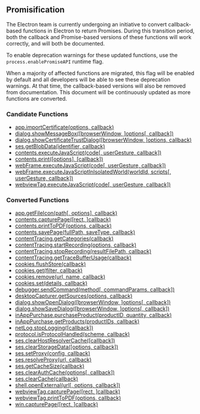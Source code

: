 ## Promisification

The Electron team is currently undergoing an initiative to convert callback-based functions in Electron to return Promises. During this transition period, both the callback and Promise-based versions of these functions will work correctly, and will both be documented.

To enable deprecation warnings for these updated functions, use the `process.enablePromiseAPI` runtime flag.

When a majority of affected functions are migrated, this flag will be enabled by default and all developers will be able to see these deprecation warnings. At that time, the callback-based versions will also be removed from documentation. This document will be continuously updated as more functions are converted.

### Candidate Functions

- [app.importCertificate(options, callback)](https://github.com/electron/electron/blob/master/docs/api/app.md#importCertificate)
- [dialog.showMessageBox([browserWindow, ]options[, callback])](https://github.com/electron/electron/blob/master/docs/api/dialog.md#showMessageBox)
- [dialog.showCertificateTrustDialog([browserWindow, ]options, callback)](https://github.com/electron/electron/blob/master/docs/api/dialog.md#showCertificateTrustDialog)
- [ses.getBlobData(identifier, callback)](https://github.com/electron/electron/blob/master/docs/api/session.md#getBlobData)
- [contents.executeJavaScript(code[, userGesture, callback])](https://github.com/electron/electron/blob/master/docs/api/web-contents.md#executeJavaScript)
- [contents.print([options], [callback])](https://github.com/electron/electron/blob/master/docs/api/web-contents.md#print)
- [webFrame.executeJavaScript(code[, userGesture, callback])](https://github.com/electron/electron/blob/master/docs/api/web-frame.md#executeJavaScript)
- [webFrame.executeJavaScriptInIsolatedWorld(worldId, scripts[, userGesture, callback])](https://github.com/electron/electron/blob/master/docs/api/web-frame.md#executeJavaScriptInIsolatedWorld)
- [webviewTag.executeJavaScript(code[, userGesture, callback])](https://github.com/electron/electron/blob/master/docs/api/webview-tag.md#executeJavaScript)

### Converted Functions

- [app.getFileIcon(path[, options], callback)](https://github.com/electron/electron/blob/master/docs/api/app.md#getFileIcon)
- [contents.capturePage([rect, ]callback)](https://github.com/electron/electron/blob/master/docs/api/web-contents.md#capturePage)
- [contents.printToPDF(options, callback)](https://github.com/electron/electron/blob/master/docs/api/web-contents.md#printToPDF)
- [contents.savePage(fullPath, saveType, callback)](https://github.com/electron/electron/blob/master/docs/api/web-contents.md#savePage)
- [contentTracing.getCategories(callback)](https://github.com/electron/electron/blob/master/docs/api/content-tracing.md#getCategories)
- [contentTracing.startRecording(options, callback)](https://github.com/electron/electron/blob/master/docs/api/content-tracing.md#startRecording)
- [contentTracing.stopRecording(resultFilePath, callback)](https://github.com/electron/electron/blob/master/docs/api/content-tracing.md#stopRecording)
- [contentTracing.getTraceBufferUsage(callback)](https://github.com/electron/electron/blob/master/docs/api/content-tracing.md#getTraceBufferUsage)
- [cookies.flushStore(callback)](https://github.com/electron/electron/blob/master/docs/api/cookies.md#flushStore)
- [cookies.get(filter, callback)](https://github.com/electron/electron/blob/master/docs/api/cookies.md#get)
- [cookies.remove(url, name, callback)](https://github.com/electron/electron/blob/master/docs/api/cookies.md#remove)
- [cookies.set(details, callback)](https://github.com/electron/electron/blob/master/docs/api/cookies.md#set)
- [debugger.sendCommand(method[, commandParams, callback])](https://github.com/electron/electron/blob/master/docs/api/debugger.md#sendCommand)
- [desktopCapturer.getSources(options, callback)](https://github.com/electron/electron/blob/master/docs/api/desktop-capturer.md#getSources)
- [dialog.showOpenDialog([browserWindow, ]options[, callback])](https://github.com/electron/electron/blob/master/docs/api/dialog.md#showOpenDialog)
- [dialog.showSaveDialog([browserWindow, ]options[, callback])](https://github.com/electron/electron/blob/master/docs/api/dialog.md#showSaveDialog)
- [inAppPurchase.purchaseProduct(productID, quantity, callback)](https://github.com/electron/electron/blob/master/docs/api/in-app-purchase.md#purchaseProduct)
- [inAppPurchase.getProducts(productIDs, callback)](https://github.com/electron/electron/blob/master/docs/api/in-app-purchase.md#getProducts)
- [netLog.stopLogging([callback])](https://github.com/electron/electron/blob/master/docs/api/net-log.md#stopLogging)
- [protocol.isProtocolHandled(scheme, callback)](https://github.com/electron/electron/blob/master/docs/api/protocol.md#isProtocolHandled)
- [ses.clearHostResolverCache([callback])](https://github.com/electron/electron/blob/master/docs/api/session.md#clearHostResolverCache)
- [ses.clearStorageData([options, callback])](https://github.com/electron/electron/blob/master/docs/api/session.md#clearStorageData)
- [ses.setProxy(config, callback)](https://github.com/electron/electron/blob/master/docs/api/session.md#setProxy)
- [ses.resolveProxy(url, callback)](https://github.com/electron/electron/blob/master/docs/api/session.md#resolveProxy)
- [ses.getCacheSize(callback)](https://github.com/electron/electron/blob/master/docs/api/session.md#getCacheSize)
- [ses.clearAuthCache(options[, callback])](https://github.com/electron/electron/blob/master/docs/api/session.md#clearAuthCache)
- [ses.clearCache(callback)](https://github.com/electron/electron/blob/master/docs/api/session.md#clearCache)
- [shell.openExternal(url[, options, callback])](https://github.com/electron/electron/blob/master/docs/api/shell.md#openExternal)
- [webviewTag.capturePage([rect, ]callback)](https://github.com/electron/electron/blob/master/docs/api/webview-tag.md#capturePage)
- [webviewTag.printToPDF(options, callback)](https://github.com/electron/electron/blob/master/docs/api/webview-tag.md#printToPDF)
- [win.capturePage([rect, ]callback)](https://github.com/electron/electron/blob/master/docs/api/browser-window.md#capturePage)
